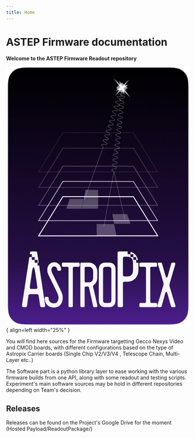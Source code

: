 ```yaml
---
title: Home
---
```


# ASTEP Firmware documentation


**Welcome to the ASTEP Firmware Readout repository**

![Astropix Logo](./astropix_main_logo.jpeg){ align=left width="25%" }

You will find here sources for the Firmware targetting Gecco Nexys Video and CMOD boards, with different configurations based on the type of Astropix Carrier boards (Single Chip V2/V3/V4 , Telescope Chain, Multi-Layer etc..)

The Software part is a python library layer to ease working with the various firmware builds from one API, along with some readout and testing scripts. Experiment's main software sources may be hold in different repositories depending on Team's decision. 


## Releases

Releases can be found on the Project's Google Drive for the moment (Hosted Payload/ReadoutPackage/)